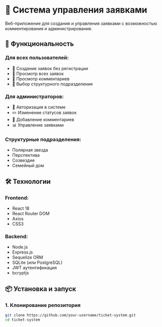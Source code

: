 # 🎫 Система управления заявками

Веб-приложение для создания и управления заявками с возможностью комментирования и администрирования.

## 🚀 Функциональность

### Для всех пользователей:
- 📝 Создание заявок без регистрации
- 👀 Просмотр всех заявок
- 💬 Просмотр комментариев
- 🏢 Выбор структурного подразделения

### Для администраторов:
- 🔐 Авторизация в системе
- ✏️ Изменение статусов заявок
- 💬 Добавление комментариев
- 📊 Управление заявками

### Структурные подразделения:
- Полярная звезда
- Перспектива  
- Созвездие
- Семейный дом

## 🛠 Технологии

### Frontend:
- React 18
- React Router DOM
- Axios
- CSS3

### Backend:
- Node.js
- Express.js
- Sequelize ORM
- SQLite (или PostgreSQL)
- JWT аутентификация
- bcryptjs

## 📦 Установка и запуск

### 1. Клонирование репозитория
```bash
git clone https://github.com/your-username/ticket-system.git
cd ticket-system